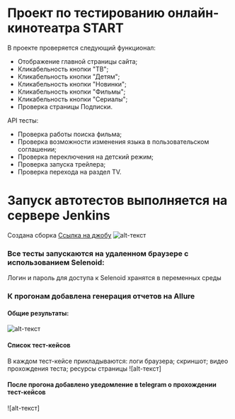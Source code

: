 # Проект по тестированию онлайн-кинотеатра START
В проекте проверяется следующий функционал:
*   Отображение главной страницы сайта;
*   Кликабельность кнопки "ТВ";
*   Кликабельность кнопки "Детям";
*   Кликабельность кнопки "Новинки";
*   Кликабельность кнопки "Фильмы";
*   Кликабельность кнопки "Сериалы";
*   Проверка страницы Подписки.

API тесты:
*   Проверка работы поиска фильма;
*   Проверка возможности изменения языка в пользовательском соглашении;
*   Проверка переключения на детский режим;
*   Проверка запуска трейлера;
*   Проверка перехода на раздел TV.

# Запуск автотестов выполняется на сервере Jenkins
Создана сборка [Ссылка на джобу](https://jenkins.autotests.cloud/job/qa_guru_python_20_hw_jenkins_14/)
![alt-текст](https://github.com/Maks747/qa_guru_python_20_hw_14/blob/main/resources/Jenkins.PNG)

### Все тесты запускаются на удаленном браузере с использованием Selenoid:
Логин и пароль для доступа к Selenoid хранятся в переменных среды

### К прогонам добавлена генерация отчетов на Allure
#### Общие результаты:
![alt-текст](https://github.com/Maks747/qa_guru_python_20_hw_14/blob/main/resources/Allure%20report.PNG)

#### Список тест-кейсов
В каждом тест-кейсе прикладываются: логи браузера; скриншот; видео прохождения теста; ресурсы страницы 
![alt-текст] 

#### После прогона добавлено уведомление в telegram о прохождении тест-кейсов
![alt-текст] 
